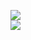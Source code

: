 [![](https://img.shields.io/badge/Made%20With-Github%20Spray-lightgrey.svg?style=for-the-badge&logo=github)](https://github.com/Annihil/github-spray#20998)  
[![](https://i.imgur.com/2DrTn0Z.gif)](https://github.com/Annihil/github-spray)
